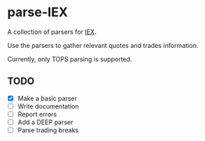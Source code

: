 # parse-IEX
A collection of parsers for [IEX](https://exchange.iex.io/).

Use the parsers to gather relevant quotes and trades information. 

Currently, only TOPS parsing is supported.

## TODO

- [x] Make a basic parser
- [ ] Write documentation
- [ ] Report errors
- [ ] Add a DEEP parser
- [ ] Parse trading breaks